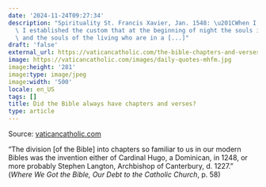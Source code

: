 ```yaml
---
date: '2024-11-24T09:27:34'
description: "Spirituality St. Francis Xavier, Jan. 1548: \u201CWhen I was at Malacca\
  \ I established the custom that at the beginning of night the souls in Purgatory,\
  \ and the souls of the living who are in a [...]"
draft: 'false'
external_url: https://vaticancatholic.com/the-bible-chapters-and-verses/
image: https://vaticancatholic.com/images/daily-quotes-mhfm.jpg
image:height: '281'
image:type: image/jpeg
image:width: '500'
locale: en_US
tags: []
title: Did the Bible always have chapters and verses?
type: article
---
```




Source: [vaticancatholic.com](https://vaticancatholic.com/the-bible-chapters-and-verses/)

<p>“The division [of the Bible] into chapters so familiar to us in our modern Bibles was the invention either of Cardinal Hugo, a Dominican, in 1248, or more probably Stephen Langton, Archbishop of Canterbury, d. 1227.” (<em>Where We Got the Bible, Our Debt to the Catholic Church</em>, p. 58)</p>
